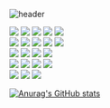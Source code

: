 ![header](https://capsule-render.vercel.app/api?type=Waving&text=HELLO!!)


<div>
  <img src="https://img.shields.io/badge/html5-E34F26?style=for-the-badge&logo=HTML5&logoColor=white">
  <img src="https://img.shields.io/badge/css3-1572B6?style=for-the-badge&logo=CSS3&logoColor=white">
  <img src="https://img.shields.io/badge/sass-CC6699?style=for-the-badge&logo=SASS&logoColor=white">
  <img src="https://img.shields.io/badge/javascript-F7DF1E?style=for-the-badge&logo=javascript&logoColor=black">
  <img src="https://img.shields.io/badge/jquery-0769AD?style=for-the-badge&logo=JQuery&logoColor=white">
  <br>
  <img src="https://img.shields.io/badge/react-61DAFB?style=for-the-badge&logo=React&logoColor=black">
  <img src="https://img.shields.io/badge/typescript-3178C6?style=for-the-badge&logo=TypeScript&logoColor=white">
  <img src="https://img.shields.io/badge/axios-5A29E4?style=for-the-badge&logo=Axios&logoColor=white">
  <img src="https://img.shields.io/badge/styled components-DB7093?style=for-the-badge&logo=styledcomponents&logoColor=white">
  <img src="https://img.shields.io/badge/next.js-000000?style=for-the-badge&logo=NextdotJS&logoColor=white">
  <br>

  <img src="https://img.shields.io/badge/spring-6DB33F?style=for-the-badge&logo=Spring&logoColor=white">
  <img src="https://img.shields.io/badge/spring boot-6DB33F?style=for-the-badge&logo=SpringBoot&logoColor=white">
  <img src="https://img.shields.io/badge/spring security-6DB33F?style=for-the-badge&logo=SpringSecurity&logoColor=white">
  <img src="https://img.shields.io/badge/json web tokens-000000?style=for-the-badge&logo=JsonWebTokens&logoColor=white">
  <br>
  
  <img src="https://img.shields.io/badge/amazon aws-232F3E?style=for-the-badge&logo=AmazonAWS&logoColor=white">
  <img src="https://img.shields.io/badge/amazon ec2-FF9900?style=for-the-badge&logo=AmazonEC2&logoColor=white">
  <img src="https://img.shields.io/badge/amazon s3-3569A31?style=for-the-badge&logo=AmazonS3&logoColor=white">
  <img src="https://img.shields.io/badge/amazon rds-527FFF?style=for-the-badge&logo=AmazonRDS&logoColor=white">
  <br>
  
  <img src="https://img.shields.io/badge/mysql-4479A1?style=for-the-badge&logo=MySQL&logoColor=white">
  <img src="https://img.shields.io/badge/intellij idea-000000?style=for-the-badge&logo=IntelliJIDEA&logoColor=white">
  <img src="https://img.shields.io/badge/visual studio code-007ACC?style=for-the-badge&logo=visualstudiocode&logoColor=white">
  <br>
</div>

[![Anurag's GitHub stats](https://github-readme-stats.vercel.app/api?username=rlawo32)](https://github.com/anuraghazra/github-readme-stats)
